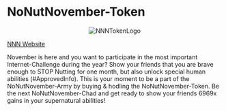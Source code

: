 # NoNutNovember-Token

<p align="center">
  <img src="https://i.ibb.co/BG9gVM4/NNNToken.png" alt="NNNTokenLogo"/>
</p>


[NNN Website](https://nonutnovembertoken.com)

November is here and you want to participate in the most important Internet-Challenge during the year? 
Show your friends that you are brave enough to STOP Nutting for one month, but also unlock special human abilities (#ApprovedInfo).
This is your moment to be a part of the NoNutNovember-Army by buying & hodling the NoNutNovember-Token.
Be the next NoNutNovember-Chad and get ready to show your friends 6969x gains in your supernatural abilities! 









